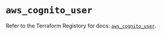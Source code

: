 # `aws_cognito_user`

Refer to the Terraform Registory for docs: [`aws_cognito_user`](https://registry.terraform.io/providers/hashicorp/aws/5.26.0/docs/resources/cognito_user).
